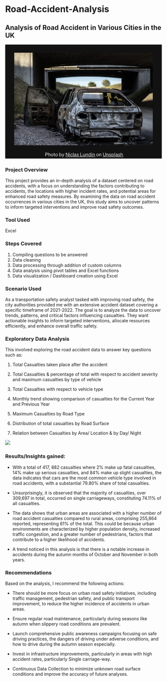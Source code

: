 # Road-Accident-Analysis

## Analysis of Road Accident in Various Cities in the UK

![](intro_image.jpg) 

### Project Overview 
This project provides an in-depth analysis of a dataset centered on road accidents, with a focus on understanding the factors contributing to accidents, the locations with higher incident rates, and potential areas for enhanced road safety measures. By examining the data on road accident occurrences in various cities in the UK, this study aims to uncover patterns to inform targeted interventions and improve road safety outcomes.


### Tool Used
Excel

### Steps Covered
1. Compiling questions to be answered
2. Data cleaning
3. Data processing through addition of custom columns
4. Data analysis using pivot tables and Excel functions
5. Data visualization / Dashboard creation using Excel


### Scenario Used
As a transportation safety analyst tasked with improving road safety, the city authorities provided me with an extensive accident dataset covering a specific timeframe of 2021-2022. The goal is to analyze the data to uncover trends, patterns, and critical factors influencing casualties. They want actionable insights to inform targeted interventions, allocate resources efficiently, and enhance overall traffic safety.


### Exploratory Data Analysis 
This involved exploring the road accident data to answer key questions such as: 


1. Total Casualties taken place after the accident

2. Total Casualties & percentage of total with respect to accident severity and maximum casualties by type of vehicle

3. Total Casualties with respect to vehicle type

4. Monthly trend showing comparison of casualties for the Current Year and Previous Year

5. Maximum Casualties by Road Type

6. Distribution of total casualties by Road Surface

7. Relation between Casualties by Area/ Location & by Day/ Night

![](https://github.com/Iripia/Road-Accident-Analysis/blob/main/Road%20accident%20dashboard.png)

### Results/Insights gained:

- With a total of 417, 882 casualties where 2% make up fatal casualties, 14% make up serious casualties, and 84% make up slight casualties, the data indicates that cars are the most common vehicle type involved in road accidents, with a substantial 79.80% share of total casualties.

- Unsurprisingly, it is observed that the majority of casualties, over 309,697 in total, occurred on single carriageways, constituting 74.11% of all casualties.
               
- The data shows that urban areas are associated with a higher number of road accident casualties compared to rural areas, comprising 255,864 reported, representing 61% of the total.
This could be because urban environments are characterized by higher population density, increased traffic congestion, and a greater number of pedestrians, factors that contribute to a higher likelihood of accidents.

- A trend noticed in this analysis is that there is a notable increase in accidents during the autumn months of October and November in both years. 


### Recommendations 
Based on the analysis, I recommend the following actions:

- There should be more focus on urban road safety initiatives, including traffic management, pedestrian safety, and public transport improvement, to reduce the higher incidence of accidents in urban areas.

- Ensure regular road maintenance, particularly during seasons like autumn when slippery road conditions are prevalent. 

- Launch comprehensive public awareness campaigns focusing on safe driving practices, the dangers of driving under adverse conditions, and how to drive during the autumn season especially.

- Invest in infrastructure improvements, particularly in areas with high accident rates, particularly Single carriage-way.

- Continuous Data Collection to minimize unknown road surface conditions and improve the accuracy of future analyses.




